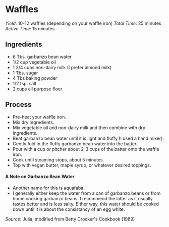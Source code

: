 Waffles 
======================

*Yield*: 10-12 waffles (depending on your waffle iron)
*Total Time*: 25 minutes
*Active Time*: 15 minutes

## Ingredients

* 6 Tbs. garbanzo bean water 
* 1/2 cup vegetable oil
* 1 3/4 cups non-dairy milk (I prefer almond milk)
* 1 Tbs. sugar
* 4 Tbs baking powder
* 1/2 tsp. salt
* 2 cups all purpose flour

## Process

* Pre-heat your waffle iron. 
* Mix dry ingredients. 
* Mix vegetable oil and non-dairy milk and then combine with dry ingredients. 
* Beat garbanzo bean water until it is light and fluffy.(I used a hand mixer).
* Gently fold in the fluffy garbanzo bean water into the batter. 
* Pour with a cup or pitcher about 2-3 cups of the batter onto the waffle iron. 
* Cook until steaming stops, about 5 minutes. 
* Top with vegan butter, maple syrup, or whatever desired toppings. 

#### A Note on Garbanzo Bean Water
* Another name for this is aquafaba.
* I generally either keep the water from a can of garbanzo beans or from home cooking garbanzo beans. I recommend the latter as it usually tastes better and is less salty. EIther way, this water should be cooked down until it is about the consistancy of an egg white.

*Source*: Julia, modified from Betty Crocker's Cookbook (1989)
